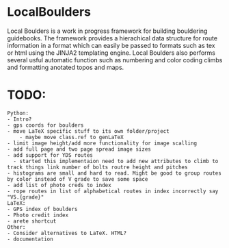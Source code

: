 # LocalBoulders
 Local Boulders is a work in progress framework for building bouldering guidebooks. The framework provides a hierachical data structure for route information in a format which can easily be passed to formats such as tex or html using the JINJA2 templating engine. Local Boulders also performs several usful automatic function such as numbering and color coding climbs and formatting anotated topos and maps. 

# TODO:
	Python:
	- Intro?
	- gps coords for boulders
	- move LaTeX specific stuff to its own folder/project
        - maybe move class.ref to genLaTeX
    - limit image height/add more functionality for image scalling
	- add full page and two page spread image sizes
	- add support for YDS routes
	  - started this implementaion need to add new attributes to climb to track things link number of bolts routre height and pitches
	- histograms are small and hard to read. Might be good to group routes by color instead of V grade to save some space
	- add list of photo creds to index
	- rope routes in list of alphabetical routes in index incorrectly say "V5.{grade}"
    LaTeX:
    - GPS index of boulders
	- Photo credit index
    - arete shortcut
    Other:
    - Consider alternatives to LaTeX. HTML?
    - documentation